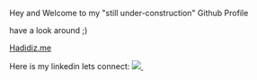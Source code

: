 Hey and Welcome to my "still under-construction" Github Profile 

have a look around ;)
<a href="http://hadidiz.me"><p>Hadidiz.me</p></a> 
Here is my linkedin lets connect:
<a href="https://www.linkedin.com/in/ahmed-elhadidi/">
    <img src="https://img.shields.io/badge/linkedin-%230077B5.svg?&style=for-the-badge&logo=linkedin&logoColor=white" />
  </a>&nbsp;&nbsp;
